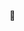 🐼

<script src="https://platform.linkedin.com/badges/js/profile.js" async defer type="text/javascript"></script>




